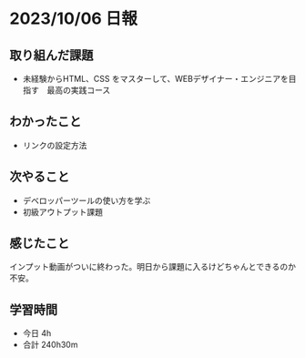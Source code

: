 # 2023/10/06 日報

## 取り組んだ課題
- 未経験からHTML、CSS をマスターして、WEBデザイナー・エンジニアを目指す　最高の実践コース

## わかったこと
- リンクの設定方法

## 次やること
- デベロッパーツールの使い方を学ぶ
- 初級アウトプット課題

## 感じたこと
インプット動画がついに終わった。明日から課題に入るけどちゃんとできるのか不安。

## 学習時間
- 今日 4h
- 合計 240h30m
  

